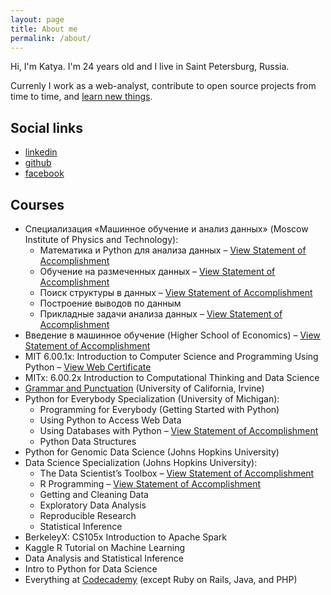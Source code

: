 ```yaml
---
layout: page
title: About me
permalink: /about/
---
```


Hi, I'm Katya. I'm 24 years old and I live in Saint Petersburg, Russia.

Currenly I work as a web-analyst, contribute to open source projects from time to time, and [learn new things](#Courses). 

## Social links

* [<i class="fa fa-linkedin"></i> linkedin](https://ru.linkedin.com/in/demidovakatya/en)
* [<i class="fa fa-github"></i> github](https://github.com/demidovakatya)
* [<i class="fa fa-facebook"></i> facebook](https://www.facebook.com/demidovakatya)

## Courses 

* Специализация «Машинное обучение и анализ данных» (Moscow Institute of Physics and Technology):
    * Математика и Python для анализа данных – <a href="https://www.coursera.org/account/accomplishments/records/W82UVA27KM6U" target="_blank">View Statement of Accomplishment</a>
    * Обучение на размеченных данных – <a href="https://www.coursera.org/account/accomplishments/certificate/7HJB389DV53Y" target="_blank">View Statement of Accomplishment</a>
    * Поиск структуры в данных – <a href="https://www.coursera.org/account/accomplishments/certificate/7HJB389DV53Y" target="_blank">View Statement of Accomplishment</a>
    * Построение выводов по данным
    * Прикладные задачи анализа данных – <a href="https://www.coursera.org/account/accomplishments/certificate/HYEGEKU7BW3H" target="_blank">View Statement of Accomplishment</a>
* Введение в машинное обучение (Higher School of Economics) – <a href="https://www.coursera.org/account/accomplishments/records/WUPNNFRC9R9U" target="_blank">View Statement of Accomplishment</a>
* MIT 6.00.1x: Introduction to Computer Science and Programming Using Python – <a href="https://courses.edx.org/certificates/a0da1fc2bfc745af9e3b2802105ff5dc" target="_blank">View Web Certificate</a>
* MITx: 6.00.2x Introduction to Computational Thinking and Data Science
* <a href="https://www.coursera.org/learn/grammar-punctuation" target="_blank">Grammar and Punctuation</a> (University of California, Irvine)
* Python for Everybody Specialization (University of Michigan): 
    * Programming for Everybody (Getting Started with Python)
    * Using Python to Access Web Data
    * Using Databases with Python – <a href="https://www.coursera.org/account/accomplishments/verify/4X7739F2GBHS" target="_blank">View Statement of Accomplishment</a>
    * Python Data Structures
* Python for Genomic Data Science (Johns Hopkins University)
* Data Science Specialization (Johns Hopkins University):
    * The Data Scientist’s Toolbox – <a href="https://www.coursera.org/account/accomplishments/records/8V5CAMQU2S2G" target="_blank">View Statement of Accomplishment</a>
    * R Programming – <a href="https://www.coursera.org/account/accomplishments/records/3PE2MRX6F36X" target="_blank">View Statement of Accomplishment</a>
    * Getting and Cleaning Data
    * Exploratory Data Analysis
    * Reproducible Research
    * Statistical Inference
* BerkeleyX: CS105x Introduction to Apache Spark
* Kaggle R Tutorial on Machine Learning
* Data Analysis and Statistical Inference
* Intro to Python for Data Science
* Everything at [Codecademy](https://www.codecademy.com/) (except Ruby on Rails, Java, and PHP)

